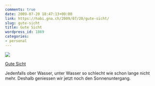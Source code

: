 ```yaml
---
comments: true
date: 2009-07-20 18:47:13+00:00
link: https://habi.gna.ch/2009/07/20/gute-sicht/
slug: gute-sicht
title: Gute Sicht
wordpress_id: 1869
categories:
- personal
---
```


[![](https://static.flickr.com/2616/3739336421_c5337e6fb5_m.jpg)](https://www.flickr.com/photos/habi/3739336421/)

[Gute Sicht](https://www.flickr.com/photos/habi/3739336421/)


Jedenfalls ober Wasser, unter Wasser so schlecht wie schon lange nicht mehr.
Deshalb geniessen wir jetzt noch den Sonnenuntergang.
